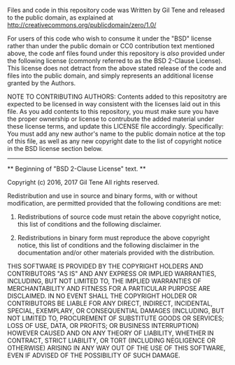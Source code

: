 Files and code in this repository code was Written by Gil Tene and
released to the public domain, as explained at 
http://creativecommons.org/publicdomain/zero/1.0/

For users of this code who wish to consume it under the "BSD" license
rather than under the public domain or CC0 contribution text mentioned
above, the code anf files found under this repository is *also* provided
under the following license (commonly referred to as the BSD 2-Clause License).
This license does not detract from the above stated release of the code 
and files into the public domain, and simply represents an additional license
granted by the Authors.

NOTE TO CONTRIBUTING AUTHORS: Contents added to this repositotry are expected
to be licensed in way consistent with the licenses laid out in this file.
As you add contents to this repository, you must make sure you have the proper
ownership or license to contrubute the added material under these license terms,
and update this LICENSE file accordingly. Specifically: You must add any new
author's name to the public domain notice at the top of this file, as well as
any new copyright date to the list of copyright notice in the BSD license
section below. 

-----------------------------------------------------------------------------
** Beginning of "BSD 2-Clause License" text. **

 Copyright (c) 2016, 2017 Gil Tene
 All rights reserved.

 Redistribution and use in source and binary forms, with or without
 modification, are permitted provided that the following conditions are met:

 1. Redistributions of source code must retain the above copyright notice,
    this list of conditions and the following disclaimer.

 2. Redistributions in binary form must reproduce the above copyright notice,
    this list of conditions and the following disclaimer in the documentation
    and/or other materials provided with the distribution.

 THIS SOFTWARE IS PROVIDED BY THE COPYRIGHT HOLDERS AND CONTRIBUTORS "AS IS"
 AND ANY EXPRESS OR IMPLIED WARRANTIES, INCLUDING, BUT NOT LIMITED TO, THE
 IMPLIED WARRANTIES OF MERCHANTABILITY AND FITNESS FOR A PARTICULAR PURPOSE
 ARE DISCLAIMED. IN NO EVENT SHALL THE COPYRIGHT HOLDER OR CONTRIBUTORS BE
 LIABLE FOR ANY DIRECT, INDIRECT, INCIDENTAL, SPECIAL, EXEMPLARY, OR
 CONSEQUENTIAL DAMAGES (INCLUDING, BUT NOT LIMITED TO, PROCUREMENT OF
 SUBSTITUTE GOODS OR SERVICES; LOSS OF USE, DATA, OR PROFITS; OR BUSINESS
 INTERRUPTION) HOWEVER CAUSED AND ON ANY THEORY OF LIABILITY, WHETHER IN
 CONTRACT, STRICT LIABILITY, OR TORT (INCLUDING NEGLIGENCE OR OTHERWISE)
 ARISING IN ANY WAY OUT OF THE USE OF THIS SOFTWARE, EVEN IF ADVISED OF
 THE POSSIBILITY OF SUCH DAMAGE.
